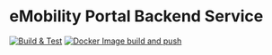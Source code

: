 # eMobility Portal Backend Service
[![Build & Test](https://github.com/eMobility-Portal/portal-backend/actions/workflows/build_and_test.yml/badge.svg)](https://github.com/eMobility-Portal/portal-backend/actions/workflows/build_and_test.yml)
[![Docker Image build and push](https://github.com/eMobility-Portal/portal-backend/actions/workflows/docker_build_and_publish.yml/badge.svg)](https://github.com/eMobility-Portal/portal-backend/actions/workflows/docker_build_and_publish.yml)
